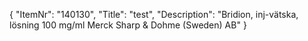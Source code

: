 {
  "ItemNr": "140130",
  "Title": "test",
  "Description": "Bridion, inj-vätska, lösning 100 mg/ml Merck Sharp & Dohme (Sweden) AB"
}